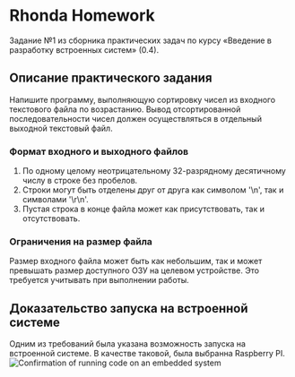 # Rhonda Homework

Задание №1 из сборника практических задач по курсу «Введение в разработку встроенных систем» (0.4).

## Описание практического задания

Напишите программу, выполняющую сортировку чисел из входного текстового файла по возрастанию. Вывод отсортированной последовательности чисел должен осуществляться в отдельный выходной текстовый файл.

### Формат входного и выходного файлов

1. По одному целому неотрицательному 32-разрядному десятичному числу в строке без пробелов.
2. Строки могут быть отделены друг от друга как символом '\n', так и символами '\r\n'.
3. Пустая строка в конце файла может как присутствовать, так и отсутствовать.

### Ограничения на размер файла

Размер входного файла может быть как небольшим, так и может превышать размер доступного ОЗУ на целевом устройстве. Это требуется учитывать при выполнении работы.

## Доказательство запуска на встроенной системе

Одним из требований была указана возможность запуска на встроенной системе. В качестве таковой, была выбранна Raspberry PI.
  ![Confirmation of running code on an embedded system](raspberrypi_success.jpg)
